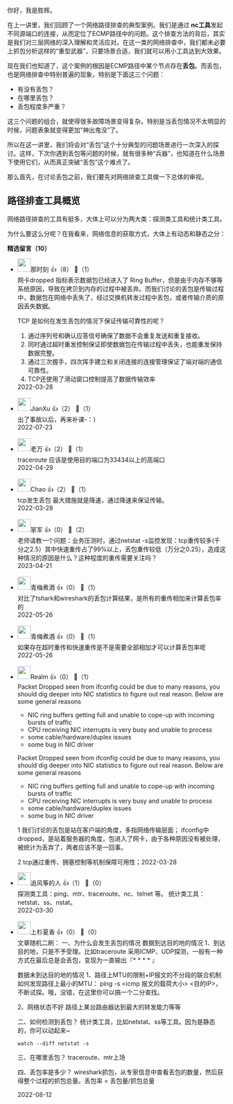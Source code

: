 你好，我是胜辉。

在上一讲里，我们回顾了一个网络路径排查的典型案例。我们是通过 **nc工具**发起不同源端口的连接，从而定位了ECMP路径中的问题。这个排查方法的背后，其实是我们对三层网络的深入理解和灵活应对。在这一类的网络排查中，我们都未必要上抓包分析这样的“重型武器”，只要场景合适，我们就可以用小工具达到大效果。

现在我们也知道了，这个案例的根因是ECMP路径中某个节点存在**丢包**。而丢包，也是网络排查中特别普遍的现象，特别是下面这三个问题：

- 有没有丢包？
- 在哪里丢包？
- 丢包程度多严重？

这三个问题的组合，就使得很多故障场景变得复杂。特别是当丢包情况不太明显的时候，问题表象就变得更加“神出鬼没”了。

所以在这一讲里，我们将会对“丢包”这个十分典型的问题场景进行一次深入的探讨。这样，下次你遇到丢包等问题的时候，就有很多种“兵器”，也知道在什么场景下使用它们，从而真正突破“丢包”这个难点了。

那么首先，在讨论丢包之前，我们要先对网络排查工具做一下总体的审视。

## 路径排查工具概览

网络路径排查的工具有挺多，大体上可以分为两大类：探测类工具和统计类工具。

为什么要这么分呢？在我看来，网络信息的获取方式，大体上有动态和静态之分：
<div><strong>精选留言（10）</strong></div><ul>
<li><img src="https://static001.geekbang.org/account/avatar/00/11/8f/cf/890f82d6.jpg" width="30px"><span>那时刻</span> 👍（8） 💬（1）<div>网卡dropped 指标表示数据包已经进入了 Ring Buffer，但是由于内存不够等系统原因，导致在拷贝到内存的过程中被丢弃。而我们讨论的丢包是传输过程中，数据包在网络中丢失了，经过交换机转发过程中丢包，或者传输介质的原因丢失数据。

TCP 是如何在发生丢包的情况下保证传输可靠性的呢？

1. 通过序列号和确认应答信号确保了数据不会重复发送和重复接收。
2. 同时通过超时重发控制保证即使数据包在传输过程中丢失，也能重发保持数据完整。
3. 通过三次握手，四次挥手建立和关闭连接的连接管理保证了端对端的通信可靠性。
4. TCP还使用了滑动窗口控制提高了数据传输效率</div>2022-03-28</li><br/><li><img src="https://static001.geekbang.org/account/avatar/00/0f/c4/03/f753fda7.jpg" width="30px"><span>JianXu</span> 👍（2） 💬（1）<div>出了事故以后，再来补课-：）</div>2022-07-23</li><br/><li><img src="http://thirdwx.qlogo.cn/mmopen/vi_32/Q0j4TwGTfTIY450o5aBcZiaUiaJeadoJ6vnVByTaKWl4cgBDND8d9Tl8WfSeN8cWX3GNo44uaicQLHIMIGAsGF3UA/132" width="30px"><span>老万</span> 👍（2） 💬（1）<div>traceroute 应该是使用目的端口为33434以上的高端口</div>2022-04-29</li><br/><li><img src="https://static001.geekbang.org/account/avatar/00/10/eb/09/ba5f0135.jpg" width="30px"><span>Chao</span> 👍（2） 💬（1）<div>tcp发生丢包 最大措施就是降速，通过降速来保证传输。</div>2022-03-28</li><br/><li><img src="https://static001.geekbang.org/account/avatar/00/0f/c2/d9/dfe468c3.jpg" width="30px"><span>家军</span> 👍（0） 💬（2）<div>老师请教一个问题：业务压测时，通过netstat -s监控发现：tcp重传较多(千分之2.5）其中快速重传占了99%以上，丢包重传较低（万分之0.25），造成这种情况的原因是什么？这种程度的重传需要关注吗？</div>2023-04-21</li><br/><li><img src="https://static001.geekbang.org/account/avatar/00/1e/f4/d5/1c9c59b4.jpg" width="30px"><span>青梅煮酒</span> 👍（0） 💬（1）<div>对比了tshark和wireshark的丢包计算结果，是所有的重传相加来计算丢包率的</div>2022-05-26</li><br/><li><img src="https://static001.geekbang.org/account/avatar/00/1e/f4/d5/1c9c59b4.jpg" width="30px"><span>青梅煮酒</span> 👍（0） 💬（1）<div>如果存在超时重传和快速重传是不是需要全部相加才可以计算丢包率呢</div>2022-05-26</li><br/><li><img src="https://static001.geekbang.org/account/avatar/00/10/7f/d3/b5896293.jpg" width="30px"><span>Realm</span> 👍（0） 💬（1）<div>Packet Dropped seen from ifconfig could be due to many reasons, you should dig deeper into NIC statistics to figure out real reason. Below are some general reasons
* NIC ring buffers getting full and unable to cope-up with incoming bursts of traffic
* CPU receiving NIC interrupts is very busy and unable to process
* some cable&#47;hardware&#47;duplex issues
* some bug in NIC driver

Packet Dropped seen from ifconfig could be due to many reasons, you should dig deeper into NIC statistics to figure out real reason. Below are some general reasons
* NIC ring buffers getting full and unable to cope-up with incoming bursts of traffic
* CPU receiving NIC interrupts is very busy and unable to process
* some cable&#47;hardware&#47;duplex issues
* some bug in NIC driver

1 我们讨论的丢包是站在客户端的角度，多指网络传输层面；
ifconfig中dropped，是站着服务器的角度，包进入了网卡，由于各种原因没有被处理，被统计为丢弃了，两者应该不是一回事。

2 tcp通过重传、拥塞控制等机制保障可用性；</div>2022-03-28</li><br/><li><img src="https://static001.geekbang.org/account/avatar/00/16/b4/94/2796de72.jpg" width="30px"><span>追风筝的人</span> 👍（1） 💬（0）<div>探测类工具：ping、mtr、traceroute、nc、telnet 等。
统计类工具：netstat、ss、nstat。</div>2022-03-30</li><br/><li><img src="https://static001.geekbang.org/account/avatar/00/17/37/a0/032d0828.jpg" width="30px"><span>上杉夏香</span> 👍（0） 💬（0）<div>文章随机二刷：
一、为什么会发生丢包的情况
数据到达目的地的情况
1、到达目的地，只是不予受理。比如traceroute 采用ICMP、UDP探测，一般有一种方式在最后总是会丢包，变现为一直输出『* * * * 』

数据未到达目的地的情况 
1、路径上MTU的限制+IP报文的不分段的联合机制
如何发现路径上最小的MTU：
ping -s &lt;icmp 报文的载荷大小&gt; &lt;目的IP&gt;，不断试探。哦，没错，在这里你可以搞一个二分查找。

2、网络状态不好
路径上某台路由器达到最大的转发能力等等

二、如何检测到丢包？
统计类工具，比如netstat、ss等工具。因为是静态的，你可以动起来~
```shell
watch --diff netstat -s
```

三、在哪里丢包？
traceroute、mtr上场

四、丢包率是多少？
wireshark抓包，从专家信息中查看丢包的数量，然后获得整个过程的抓包总量。丢包率 = 丢包量&#47;抓包总量</div>2022-08-12</li><br/>
</ul>